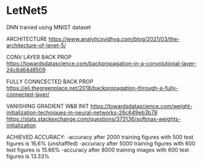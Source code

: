 # LetNet5
DNN tranied using MNIST dataset

ARCHITECTURE
https://www.analyticsvidhya.com/blog/2021/03/the-architecture-of-lenet-5/

CONV LAYER BACK PROP
https://towardsdatascience.com/backpropagation-in-a-convolutional-layer-24c8d64d8509

FULLY CONNCECTED BACK PROP
https://eli.thegreenplace.net/2018/backpropagation-through-a-fully-connected-layer/

VANISHING GRADIENT W&B INIT
https://towardsdatascience.com/weight-initialization-techniques-in-neural-networks-26c649eb3b78
https://stats.stackexchange.com/questions/373136/softmax-weights-initialization



ACHIEVED ACCURACY:
-accuracy after 2000 training figures with 500 test figures is 16.6% (unshaffled)
-accuracy after 5000 training figures with 600 test figures is 15.66%
-accuracy after 8000 training images with 600 test figures is 13.33%







